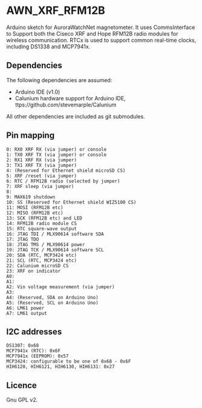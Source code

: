 # AWN_XRF_RFM12B

Arduino sketch for AuroraWatchNet magnetometer. It uses CommsInterface to Support both the Ciseco
XRF and Hope RFM12B radio modules for wireless communication. RTCx is used to support common 
real-time clocks, including DS1338 and MCP7941x.

## Dependencies

The following dependencies are assumed:
  * Arduino IDE (v1.0)
  * Calunium hardware support for Arduino IDE, ttps://github.com/stevemarple/Calunium

All other dependencies are included as git submodules.

## Pin mapping

    0: RX0 XRF RX (via jumper) or console
	1: TX0 XRF TX (via jumper) or console
	2: RX1 XRF RX (via jumper)
	3: TX1 XRF TX (via jumper)
	4: (Reserved for Ethernet shield microSD CS)
	5: XRF /reset (via jumper)
	6: RTC / RFM12B radio (selected by jumper)
	7: XRF sleep (via jumper)
	8: 
	9: MAX619 shutdown
	10: SS (Reserved for Ethernet shield WIZ5100 CS)
	11: MOSI (RFM12B etc)
	12: MISO (RFM12B etc)
	13: SCK (RFM12B etc) and LED
	14: RFM12B radio module CS
	15: RTC square-wave output
	16: JTAG TDI / MLX90614 software SDA
	17: JTAG TDO 
	18: JTAG TMS / MLX90614 power
	19: JTAG TCK / MLX90614 software SCL
	20: SDA (RTC, MCP3424 etc)
	21: SCL (RTC, MCP3424 etc)
	22: Calunium microSD CS
	23: XRF on indicator
	A0: 
	A1:
	A2: Vin voltage measurement (via jumper)
	A3: 
	A4: (Reserved, SDA on Arduino Uno)
	A5: (Reserved, SCL on Arduino Uno)
	A6: LM61 power
	A7: LM61 output

## I2C addresses

	DS1307: 0x68
	MCP7941x (RTC): 0x6F
	MCP7941x (EEPROM): 0x57
	MCP3424: configurable to be one of 0x68 - 0x6F
    HIH6120, HIH6121, HIH6130, HIH6131: 0x27

## Licence

Gnu GPL v2.
